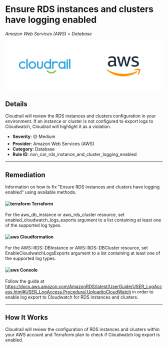 # Ensure RDS instances and clusters have logging enabled

*Amazon Web Services (AWS) > Database*

![Cloudrail and Amazon Web Services (AWS) logos](../images/cloudrail_aws.png)

## Details
Cloudrail will review the RDS instances and clusters configuration in your environment. If an instance or cluster is not configured to export logs to Cloudwatch, Cloudrail will highlight it as a violation.

- **Severity**: 🟡 Medium
- **Provider**: Amazon Web Services (AWS)
- **Category**: Database
- **Rule ID**: non_car_rds_instance_and_cluster_logging_enabled

---

## Remediation
Information on how to fix "Ensure RDS instances and clusters have logging enabled" using available methods.


####  <img src="../_media/emojis/terraform.png" alt="terraform" width="20"/>  Terraform
For the aws_db_instance or aws_rds_cluster resource, set enabled_cloudwatch_logs_exports argument to a list containing at least one of the supported log types.








#### <img src="../_media/emojis/aws.png" alt="aws" width="20"/> Cloudformation
For the AWS::RDS::DBInstance or AWS::RDS::DBCluster resource, set EnableCloudwatchLogsExports argument to a list containing at least one of the supported log types.



####  <img src="../_media/emojis/aws.png" alt="aws" width="20"/> Console
Follow the guide at <https://docs.aws.amazon.com/AmazonRDS/latest/UserGuide/USER_LogAccess.html#USER_LogAccess.Procedural.UploadtoCloudWatch> in order to enable log export to Cloudwatch for RDS instances and clusters.




---

## How It Works
Cloudrail will review the configuration of RDS instances and clusters within your AWS account and Terraform plan to check if Cloudwatch log export is enabled.